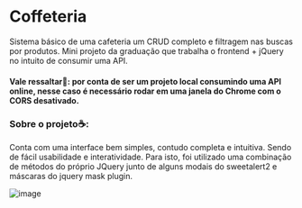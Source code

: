 # Coffeteria
Sistema básico de uma cafeteria um CRUD completo e filtragem nas buscas por produtos. Mini projeto da graduação que trabalha o frontend + jQuery no intuito de consumir uma API. 

#### Vale ressaltar🚨: por conta de ser um projeto local consumindo uma API online, nesse caso é necessário rodar em uma janela do Chrome com o CORS desativado. 

### Sobre o projeto☕:

Conta com uma interface bem simples, contudo completa e intuitiva. Sendo de fácil usabilidade e interatividade. Para isto, foi utilizado uma combinação de métodos do próprio JQuery junto de alguns modais do sweetalert2 e máscaras do jquery mask plugin. 

![image](https://github.com/julioCarrilloDEV/Coffeteria/assets/121584559/89ccff45-88b8-4f90-b401-a1061a532886)

